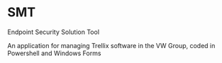# SMT

Endpoint Security Solution Tool

An application for managing Trellix software in the VW Group, coded in Powershell and Windows Forms
